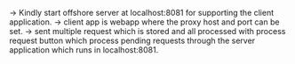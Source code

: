 ->   Kindly start offshore server at localhost:8081 for supporting the client application.
->   client app is webapp where the proxy host and port can be set.
->   sent multiple request which is stored and all processed with process request button which process pending requests through the server application which runs in localhost:8081.
